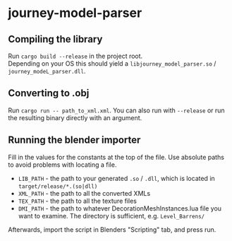 # journey-model-parser

## Compiling the library
Run `cargo build --release` in the project root. \
Depending on your OS this should yield a  `libjourney_model_parser.so` / `journey_modeL_parser.dll`.

## Converting to .obj
Run `cargo run -- path_to_xml.xml`. You can also run with `--release` or run the resulting binary directly with an argument.

## Running the blender importer
Fill in the values for the constants at the top of the file. Use absolute paths to avoid problems with locating a file.
- `LIB_PATH` - the path to your generated `.so` / `.dll`, which is located in `target/release/*.(so|dll)`
- `XML_PATH` - the path to all the converted XMLs
- `TEX_PATH` - the path to all the texture files
- `DMI_PATH` - the path to whatever DecorationMeshInstances.lua file you want to examine. The directory is sufficient, e.g. `Level_Barrens/`

Afterwards, import the script in Blenders "Scripting" tab, and press run.

